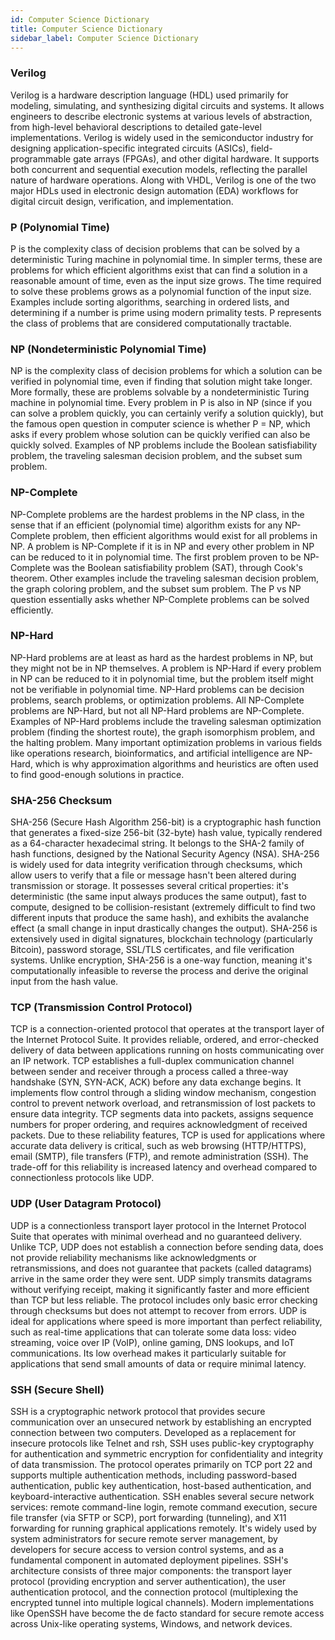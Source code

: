 ```yaml
---
id: Computer Science Dictionary
title: Computer Science Dictionary
sidebar_label: Computer Science Dictionary
---
```


### Verilog

Verilog is a hardware description language (HDL) used primarily for modeling, simulating, and synthesizing digital circuits and systems. It allows engineers to describe electronic systems at various levels of abstraction, from high-level behavioral descriptions to detailed gate-level implementations. Verilog is widely used in the semiconductor industry for designing application-specific integrated circuits (ASICs), field-programmable gate arrays (FPGAs), and other digital hardware. It supports both concurrent and sequential execution models, reflecting the parallel nature of hardware operations. Along with VHDL, Verilog is one of the two major HDLs used in electronic design automation (EDA) workflows for digital circuit design, verification, and implementation.

### P (Polynomial Time)

P is the complexity class of decision problems that can be solved by a deterministic Turing machine in polynomial time. In simpler terms, these are problems for which efficient algorithms exist that can find a solution in a reasonable amount of time, even as the input size grows. The time required to solve these problems grows as a polynomial function of the input size. Examples include sorting algorithms, searching in ordered lists, and determining if a number is prime using modern primality tests. P represents the class of problems that are considered computationally tractable.

### NP (Nondeterministic Polynomial Time)

NP is the complexity class of decision problems for which a solution can be verified in polynomial time, even if finding that solution might take longer. More formally, these are problems solvable by a nondeterministic Turing machine in polynomial time. Every problem in P is also in NP (since if you can solve a problem quickly, you can certainly verify a solution quickly), but the famous open question in computer science is whether P = NP, which asks if every problem whose solution can be quickly verified can also be quickly solved. Examples of NP problems include the Boolean satisfiability problem, the traveling salesman decision problem, and the subset sum problem.

### NP-Complete

NP-Complete problems are the hardest problems in the NP class, in the sense that if an efficient (polynomial time) algorithm exists for any NP-Complete problem, then efficient algorithms would exist for all problems in NP. A problem is NP-Complete if it is in NP and every other problem in NP can be reduced to it in polynomial time. The first problem proven to be NP-Complete was the Boolean satisfiability problem (SAT), through Cook's theorem. Other examples include the traveling salesman decision problem, the graph coloring problem, and the subset sum problem. The P vs NP question essentially asks whether NP-Complete problems can be solved efficiently.

### NP-Hard

NP-Hard problems are at least as hard as the hardest problems in NP, but they might not be in NP themselves. A problem is NP-Hard if every problem in NP can be reduced to it in polynomial time, but the problem itself might not be verifiable in polynomial time. NP-Hard problems can be decision problems, search problems, or optimization problems. All NP-Complete problems are NP-Hard, but not all NP-Hard problems are NP-Complete. Examples of NP-Hard problems include the traveling salesman optimization problem (finding the shortest route), the graph isomorphism problem, and the halting problem. Many important optimization problems in various fields like operations research, bioinformatics, and artificial intelligence are NP-Hard, which is why approximation algorithms and heuristics are often used to find good-enough solutions in practice.

### SHA-256 Checksum

SHA-256 (Secure Hash Algorithm 256-bit) is a cryptographic hash function that generates a fixed-size 256-bit (32-byte) hash value, typically rendered as a 64-character hexadecimal string. It belongs to the SHA-2 family of hash functions, designed by the National Security Agency (NSA). SHA-256 is widely used for data integrity verification through checksums, which allow users to verify that a file or message hasn't been altered during transmission or storage. It possesses several critical properties: it's deterministic (the same input always produces the same output), fast to compute, designed to be collision-resistant (extremely difficult to find two different inputs that produce the same hash), and exhibits the avalanche effect (a small change in input drastically changes the output). SHA-256 is extensively used in digital signatures, blockchain technology (particularly Bitcoin), password storage, SSL/TLS certificates, and file verification systems. Unlike encryption, SHA-256 is a one-way function, meaning it's computationally infeasible to reverse the process and derive the original input from the hash value.

### TCP (Transmission Control Protocol)

TCP is a connection-oriented protocol that operates at the transport layer of the Internet Protocol Suite. It provides reliable, ordered, and error-checked delivery of data between applications running on hosts communicating over an IP network. TCP establishes a full-duplex communication channel between sender and receiver through a process called a three-way handshake (SYN, SYN-ACK, ACK) before any data exchange begins. It implements flow control through a sliding window mechanism, congestion control to prevent network overload, and retransmission of lost packets to ensure data integrity. TCP segments data into packets, assigns sequence numbers for proper ordering, and requires acknowledgment of received packets. Due to these reliability features, TCP is used for applications where accurate data delivery is critical, such as web browsing (HTTP/HTTPS), email (SMTP), file transfers (FTP), and remote administration (SSH). The trade-off for this reliability is increased latency and overhead compared to connectionless protocols like UDP.

### UDP (User Datagram Protocol)

UDP is a connectionless transport layer protocol in the Internet Protocol Suite that operates with minimal overhead and no guaranteed delivery. Unlike TCP, UDP does not establish a connection before sending data, does not provide reliability mechanisms like acknowledgments or retransmissions, and does not guarantee that packets (called datagrams) arrive in the same order they were sent. UDP simply transmits datagrams without verifying receipt, making it significantly faster and more efficient than TCP but less reliable. The protocol includes only basic error checking through checksums but does not attempt to recover from errors. UDP is ideal for applications where speed is more important than perfect reliability, such as real-time applications that can tolerate some data loss: video streaming, voice over IP (VoIP), online gaming, DNS lookups, and IoT communications. Its low overhead makes it particularly suitable for applications that send small amounts of data or require minimal latency.

### SSH (Secure Shell)

SSH is a cryptographic network protocol that provides secure communication over an unsecured network by establishing an encrypted connection between two computers. Developed as a replacement for insecure protocols like Telnet and rsh, SSH uses public-key cryptography for authentication and symmetric encryption for confidentiality and integrity of data transmission. The protocol operates primarily on TCP port 22 and supports multiple authentication methods, including password-based authentication, public key authentication, host-based authentication, and keyboard-interactive authentication. SSH enables several secure network services: remote command-line login, remote command execution, secure file transfer (via SFTP or SCP), port forwarding (tunneling), and X11 forwarding for running graphical applications remotely. It's widely used by system administrators for secure remote server management, by developers for secure access to version control systems, and as a fundamental component in automated deployment pipelines. SSH's architecture consists of three major components: the transport layer protocol (providing encryption and server authentication), the user authentication protocol, and the connection protocol (multiplexing the encrypted tunnel into multiple logical channels). Modern implementations like OpenSSH have become the de facto standard for secure remote access across Unix-like operating systems, Windows, and network devices.

